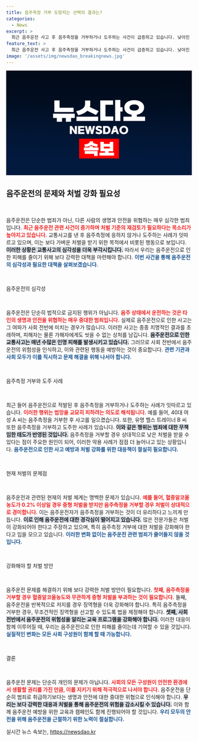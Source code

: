 ```yaml
---
title: 음주측정 거부 도망치는 선택의 결과는?
categories:
  - News
excerpt: >
  최근 음주운전 사고 후 음주측정을 거부하거나 도주하는 사건이 급증하고 있습니다. 낮아진 처벌 수위 때문에 발생하는 이 현상을 해결하기 위한 강력한 법적 대책이 시급합니다.
feature_text: >
  최근 음주운전 사고 후 음주측정을 거부하거나 도주하는 사건이 급증하고 있습니다. 낮아진 처벌 수위 때문에 발생하는 이 현상을 해결하기 위한 강력한 법적 대책이 시급합니다.
image: '/assets/img/newsdao_breakingnews.jpg'
---
```


<p><img src="/assets/img/newsdao_breakingnews.jpg" alt="pcversion 속보" /></p>

<h2 data-ke-size="size26">음주운전의 문제와 처벌 강화 필요성</h2>

<p data-ke-size="size16">&nbsp;</p>

<p>음주운전은 단순한 범죄가 아닌, 다른 사람의 생명과 안전을 위협하는 매우 심각한 범죄입니다. <b><span style="color: #ee2323;">최근 음주운전 관련 사건이 증가하며 처벌 기준의 재검토가 필요하다는 목소리가 높아지고 있습니다.</span></b> 교통사고를 낸 후 음주측정에 응하지 않거나 도주하는 사례가 잇따르고 있으며, 이는 보다 가벼운 처벌을 받기 위한 목적에서 비롯된 행동으로 보입니다. <b><span style="background-color: #21538527;">이러한 상황은 교통사고의 심각성을 더욱 부각시킵니다.</span></b> 따라서 우리는 음주운전으로 인한 피해를 줄이기 위해 보다 강력한 대책을 마련해야 합니다. <b><span style="color: #1a5490;">이번 사건을 통해 음주운전의 심각성과 필요한 대책을 살펴보겠습니다.</span></b></p>

<p data-ke-size="size16">&nbsp;</p>

<p>음주운전의 심각성</p>

<p data-ke-size="size16">&nbsp;</p>

<p>음주운전은 단순히 법적으로 금지된 행위가 아닙니다. <b><span style="color: #ee2323;">음주 상태에서 운전하는 것은 타인의 생명과 안전을 위협하는 매우 중대한 범죄입니다.</span></b> 실제로 음주운전으로 인한 사고는 그 여파가 사회 전반에 미치는 경우가 많습니다. 이러한 사고는 종종 치명적인 결과를 초래하며, 피해자는 물론 가해자에게도 씻을 수 없는 상처를 남깁니다. <b><span style="background-color: #21538527;">음주운전으로 인한 교통사고는 매년 수많은 인명 피해를 발생시키고 있습니다.</span></b> 그러므로 사회 전반에서 음주운전의 위험성을 인식하고, 이와 관련된 행동을 예방하는 것이 중요합니다. <b><span style="color: #1a5490;">관련 기관과 사회 모두가 이를 직시하고 문제 해결을 위해 나서야 합니다.</span></b></p>

<p data-ke-size="size16">&nbsp;</p>

<p>음주측정 거부와 도주 사례</p>

<p data-ke-size="size16">&nbsp;</p>

<p>최근 들어 음주운전으로 적발된 후 음주측정을 거부하거나 도주하는 사례가 잇따르고 있습니다. <b><span style="color: #ee2323;">이러한 행위는 법망을 교묘히 피하려는 의도로 해석됩니다.</span></b> 예를 들어, 40대 여성 A 씨는 음주측정을 거부한 후 사고를 일으켰습니다. 또한, 유명 헬스 트레이너 B 씨 또한 음주측정을 거부하고 도주한 사례가 있습니다. <b><span style="background-color: #21538527;">이와 같은 행위는 범죄에 대한 무책임한 태도가 반영된 것입니다.</span></b> 음주측정을 거부할 경우 상대적으로 낮은 처벌을 받을 수 있다는 점이 주요한 원인이 되어, 이러한 악용 사례가 점점 더 늘어나고 있는 상황입니다. <b><span style="color: #1a5490;">음주운전으로 인한 사고 예방과 처벌 강화를 위한 대응책이 절실히 필요합니다.</span></b></p>

<p data-ke-size="size16">&nbsp;</p>

<p>현재 처벌의 문제점</p>

<p data-ke-size="size16">&nbsp;</p>

<p>음주운전과 관련된 현재의 처벌 체계는 명백한 문제가 있습니다. <b><span style="color: #ee2323;">예를 들어, 혈중알코올농도가 0.2% 이상일 경우 중형 처벌을 받지만 음주측정을 거부할 경우 처벌이 상대적으로 경미합니다.</span></b> 이는 음주운전자가 음주측정을 거부하는 것이 더 유리하다고 느끼게 만듭니다. <b><span style="background-color: #21538527;">이로 인해 음주운전에 대한 경각심이 떨어지고 있습니다.</span></b> 많은 전문가들은 처벌이 강화되어야 한다고 주장하고 있으며, 특히 음주측정 거부에 대한 처벌을 강화해야 한다고 입을 모으고 있습니다. <b><span style="color: #1a5490;">이러한 변화 없이는 음주운전 관련 범죄가 줄어들지 않을 것입니다.</span></b></p>

<p data-ke-size="size16">&nbsp;</p>

<p>강화해야 할 처벌 방안</p>

<p data-ke-size="size16">&nbsp;</p>

<p>음주운전 문제를 해결하기 위해 보다 강력한 처벌 방안이 필요합니다. <b><span style="color: #ee2323;">첫째, 음주측정을 거부할 경우 혈중알코올농도와 무관하게 중형 처벌을 부과하는 것이 필요합니다.</span></b> 둘째, 음주운전을 반복적으로 저지를 경우 징역형을 더욱 강화해야 합니다. 특히 음주측정을 거부한 경우, 무조건적인 징역형을 선고할 수 있도록 법을 제정해야 합니다. <b><span style="background-color: #21538527;">셋째, 사회 전반에서 음주운전의 위험성을 알리는 교육 프로그램을 강화해야 합니다.</span></b> 이러한 대응이 함께 이루어질 때, 우리는 음주운전으로 인한 피해를 줄이는데 기여할 수 있을 것입니다. <b><span style="color: #1a5490;">실질적인 변화는 모든 사회 구성원이 함께 할 때 가능합니다.</span></b></p>

<p data-ke-size="size16">&nbsp;</p>

<p>결론</p>

<p data-ke-size="size16">&nbsp;</p>

<p>음주운전 문제는 단순히 개인의 문제가 아닙니다. <b><span style="color: #ee2323;">사회의 모든 구성원이 안전한 환경에서 생활할 권리를 가진 만큼, 이를 지키기 위해 적극적으로 나서야 합니다.</span></b> 음주운전을 단순히 범죄로 취급하기보다는 생명과 안전에 대한 중대한 위협으로 인식해야 합니다. <b><span style="background-color: #21538527;">우리는 보다 강력한 대응과 처벌을 통해 음주운전의 위험을 감소시킬 수 있습니다.</span></b> 이와 함께 음주운전 예방을 위한 교육과 캠페인도 함께 진행되어야 할 것입니다. <b><span style="color: #1a5490;">우리 모두의 안전을 위해 음주운전을 근절하기 위한 노력이 절실합니다.</span></b></p>
실시간 뉴스 속보는, <a href="https://newsdao.kr" rel="dofollow">https://newsdao.kr</a>


